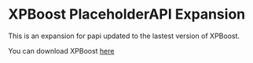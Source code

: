 # XPBoost PlaceholderAPI Expansion

This is an expansion for papi updated to the lastest version of XPBoost.

You can download XPBoost [here](https://www.spigotmc.org/resources/xp-boost.13537/)
